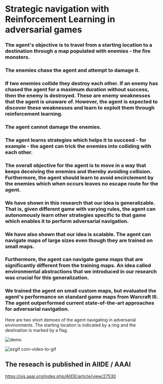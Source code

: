 # Strategic navigation with Reinforcement Learning in adversarial games

### The agent's objective is to travel from a starting location to a destination through a map populated with enemies - the fire monsters.
### The enemies chase the agent and attempt to damage it.
### If two enemies collide they destroy each other. If an enemy has chased the agent for a maximum duration without success, then the enemy is destroyed. These are enemy weaknesses that the agent is unaware of. However, the agent is expected to discover these weaknesses and learn to exploit them through reinforcement learning.
### The agent cannot damage the enemies.
### The agent learns strategies which helps it to succeed - for example - the agent can trick the enemies into colliding with each other.
### The overall objective for the agent is to move in a way that keeps deceiving the enemies and thereby avoiding collision. Furthermore, the agent should learn to avoid encirclement by the enemies which when occurs leaves no escape route for the agent.

### We have shown in this research that our idea is generalizable. That is, given different game with varying rules, the agent can autonomously learn other strategies specific to that game which enables it to perform adversarial navigation.
### We have also shown that our idea is scalable. The agent can navigate maps of large sizes even though they are trained on small maps.
### Furthermore, the agent can navigate game maps that are significantly different from the training maps. An idea called environmental abstractions that we introduced in our research was crucial for this generalization.
### We trained the agent on small custom maps, but evaluated the agent's performance on standard game maps from Warcraft III. The agent outperformed current state-of-the-art approaches for adversarial navigation.

Here are two short demoes of the agent navigating in adversarial environments. The starting location is indicated by a ring and the destination is marked by a flag.

![demo](https://user-images.githubusercontent.com/10151782/195716974-41fd1bdf-ea26-4094-a3b7-59100ca261a7.gif)


![ezgif com-video-to-gif](https://github.com/debraj92/PATH_FINDING_RTS_WITH_RL/assets/10151782/0908ebb4-b13d-404a-8952-4a57f497fb69)

## The reseach is published in AIIDE / AAAI
https://ojs.aaai.org/index.php/AIIDE/article/view/27530

